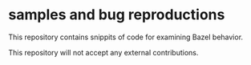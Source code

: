 # samples and bug reproductions

This repository contains snippits of code for examining Bazel behavior.

This repository will not accept any external contributions.
